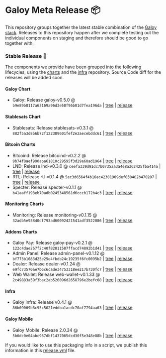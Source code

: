 # Galoy Meta Release 📦

This repository groups together the latest stable combination of the [Galoy stack](https://github.com/GaloyMoney/awesome-galoy#tech-components). 
Releases to this repository happen after we complete testing out the individual components on staging and therefore should be good to go together with.

### Stable Release 🎉

The components we provide have been grouped into the following lifecycles, using the [charts](https://github.com/GaloyMoney/charts) and the [infra](https://github.com/GaloyMoney/galoy-infra) repository. 
Source Code diff for the releases will be added soon.

#### Galoy Chart
- Galoy: Release galoy-v0.5.0 @ `b9e89b8117a63169a96d3e58f96b01d7fea196da` | [tree](https://github.com/GaloyMoney/charts/tree/b9e89b8117a63169a96d3e58f96b01d7fea196da/charts/galoy) | [release](https://github.com/GaloyMoney/charts/releases/tag/galoy-v0.5.0)

#### Stablesats Chart
- Stablesats: Release stablesats-v0.3.1 @ `882f5a3d8b6b72f122389601fef2e2aecebddc61` | [tree](https://github.com/GaloyMoney/charts/tree/882f5a3d8b6b72f122389601fef2e2aecebddc61/charts/stablesats) | [release](https://github.com/GaloyMoney/charts/releases/tag/stablesats-v0.3.1)

#### Bitcoin Charts
- Bitcoind: Release bitcoind-v0.2.2 @ `9b74f8aef990aba61810c29595f3d29a60ad1964` | [tree](https://github.com/GaloyMoney/charts/tree/9b74f8aef990aba61810c29595f3d29a60ad1964/charts/bitcoind) | [release](https://github.com/GaloyMoney/charts/releases/tag/bitcoind-v0.2.2)
- LND: Release lnd-v0.3.0 @ `ceefa339d91dc7b0735aa3a4e8a362425fba414a` | [tree](https://github.com/GaloyMoney/charts/tree/ceefa339d91dc7b0735aa3a4e8a362425fba414a/charts/lnd) | [release](https://github.com/GaloyMoney/charts/releases/tag/lnd-v0.3.0)
- RTL: Release rtl-v0.1.4 @ `5ec3d6564f4b16ac42301909def030402b470207` | [tree](https://github.com/GaloyMoney/charts/tree/5ec3d6564f4b16ac42301909def030402b470207/charts/rtl) | [release](https://github.com/GaloyMoney/charts/releases/tag/rtl-v0.1.4)
- Specter: Release specter-v0.1.1 @ `b41aaff193eb70adb0245348561d6cccb172b4c3` | [tree](https://github.com/GaloyMoney/charts/tree/b41aaff193eb70adb0245348561d6cccb172b4c3/charts/specter) | [release](https://github.com/GaloyMoney/charts/releases/tag/specter-v0.1.1)

#### Monitoring Charts
- Monitoring: Release monitoring-v0.1.15 @ `32adb5e93840df793ad60092421541adf3522086` | [tree](https://github.com/GaloyMoney/charts/tree/32adb5e93840df793ad60092421541adf3522086/charts/monitoring) | [release](https://github.com/GaloyMoney/charts/releases/tag/monitoring-v0.1.15)

#### Addons Charts
- Galoy Pay: Release galoy-pay-v0.2.1 @ `122c4dae267f2c40f82811587ffacd74892b1d41` | [tree](https://github.com/GaloyMoney/charts/tree/122c4dae267f2c40f82811587ffacd74892b1d41/charts/galoy-pay) | [release](https://github.com/GaloyMoney/charts/releases/tag/galoy-pay-v0.2.1)
- Admin Panel: Release admin-panel-v0.1.12 @ `bf773b1083d25e25e4fbdb24c19235f6fc0095b2` | [tree](https://github.com/GaloyMoney/charts/tree/bf773b1083d25e25e4fbdb24c19235f6fc0095b2/charts/admin-panel) | [release](https://github.com/GaloyMoney/charts/releases/tag/admin-panel-v0.1.12)
- Dealer: Release dealer-v0.1.24 @ `e9fc73570ae7b6c6cade34753318ee217b730fc7` | [tree](https://github.com/GaloyMoney/charts/tree/e9fc73570ae7b6c6cade34753318ee217b730fc7/charts/dealer) | [release](https://github.com/GaloyMoney/charts/releases/tag/dealer-v0.1.24)
- Web Wallet: Release web-wallet-v0.1.33 @ `2c49883a59f3bac2ab526096d2658796e2befc68` | [tree](https://github.com/GaloyMoney/charts/tree/2c49883a59f3bac2ab526096d2658796e2befc68/charts/web_wallet) | [release](https://github.com/GaloyMoney/charts/releases/tag/web-wallet-v0.1.33)

#### Infra

- Galoy Infra: Release v0.4.1 @ `86b09069b8c95c5021eddba1acdc70af7794aa63` | [tree](https://github.com/GaloyMoney/galoy-infra/tree/86b09069b8c95c5021eddba1acdc70af7794aa63) | [release](https://github.com/GaloyMoney/galoy-infra/releases/tag/v0.4.1)

#### Galoy Mobile

- Galoy Mobile: Release 2.0.34 @ `5b6dc0e04abc937dbf1437065dcd30f5e348e88b` | [tree](https://github.com/GaloyMoney/galoy-mobile/tree/5b6dc0e04abc937dbf1437065dcd30f5e348e88b) | [release](https://github.com/GaloyMoney/galoy-mobile/releases/tag/2.0.34)

If you would like to use this packaging info in a script, we publish this information in this [release.yml](./release.yml) file.
